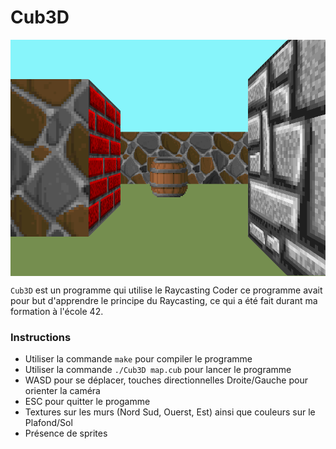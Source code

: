 
# Cub3D

<img align="center" src="macOS/screenshot.bmp" alt="Screenshot of the game" />

``Cub3D`` est un programme qui utilise le Raycasting
Coder ce programme avait pour but d'apprendre le principe du Raycasting, ce qui a été fait durant ma formation à l'école 42.


### Instructions

* Utiliser la commande ``make`` pour compiler le programme
* Utiliser la commande ``./Cub3D map.cub`` pour lancer le programme
* WASD pour se déplacer, touches directionnelles Droite/Gauche pour orienter la caméra
* ESC pour quitter le progamme
* Textures sur les murs (Nord Sud, Ouerst, Est) ainsi que couleurs sur le Plafond/Sol
* Présence de sprites
